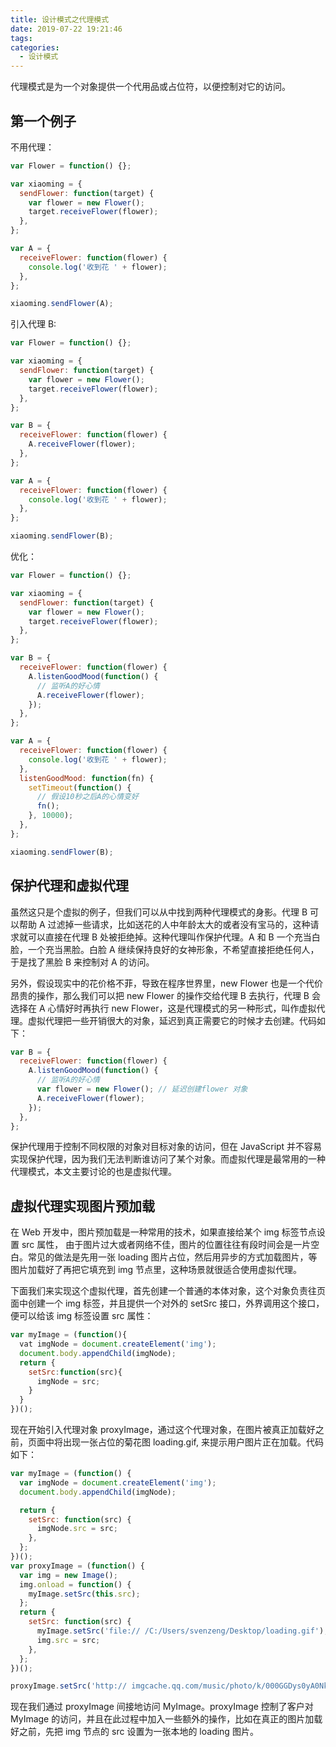 ```yaml
---
title: 设计模式之代理模式
date: 2019-07-22 19:21:46
tags:
categories:
  - 设计模式
---
```


代理模式是为一个对象提供一个代用品或占位符，以便控制对它的访问。

<!-- more -->

## 第一个例子

不用代理：

```javascript
var Flower = function() {};

var xiaoming = {
  sendFlower: function(target) {
    var flower = new Flower();
    target.receiveFlower(flower);
  },
};

var A = {
  receiveFlower: function(flower) {
    console.log('收到花 ' + flower);
  },
};

xiaoming.sendFlower(A);
```

引入代理 B:

```javascript
var Flower = function() {};

var xiaoming = {
  sendFlower: function(target) {
    var flower = new Flower();
    target.receiveFlower(flower);
  },
};

var B = {
  receiveFlower: function(flower) {
    A.receiveFlower(flower);
  },
};

var A = {
  receiveFlower: function(flower) {
    console.log('收到花 ' + flower);
  },
};

xiaoming.sendFlower(B);
```

优化：

```javascript
var Flower = function() {};

var xiaoming = {
  sendFlower: function(target) {
    var flower = new Flower();
    target.receiveFlower(flower);
  },
};

var B = {
  receiveFlower: function(flower) {
    A.listenGoodMood(function() {
      // 监听A的好心情
      A.receiveFlower(flower);
    });
  },
};

var A = {
  receiveFlower: function(flower) {
    console.log('收到花 ' + flower);
  },
  listenGoodMood: function(fn) {
    setTimeout(function() {
      // 假设10秒之后A的心情变好
      fn();
    }, 10000);
  },
};

xiaoming.sendFlower(B);
```

## 保护代理和虚拟代理

虽然这只是个虚拟的例子，但我们可以从中找到两种代理模式的身影。代理 B 可以帮助 A 过滤掉一些请求，比如送花的人中年龄太大的或者没有宝马的，这种请求就可以直接在代理 B 处被拒绝掉。这种代理叫作保护代理。A 和 B 一个充当白脸，一个充当黑脸。白脸 A 继续保持良好的女神形象，不希望直接拒绝任何人，于是找了黑脸 B 来控制对 A 的访问。

另外，假设现实中的花价格不菲，导致在程序世界里，new Flower 也是一个代价昂贵的操作，那么我们可以把 new Flower 的操作交给代理 B 去执行，代理 B 会选择在 A 心情好时再执行 new Flower，这是代理模式的另一种形式，叫作虚拟代理。虚拟代理把一些开销很大的对象，延迟到真正需要它的时候才去创建。代码如下：

```javascript
var B = {
  receiveFlower: function(flower) {
    A.listenGoodMood(function() {
      // 监听A的好心情
      var flower = new Flower(); // 延迟创建flower 对象
      A.receiveFlower(flower);
    });
  },
};
```

保护代理用于控制不同权限的对象对目标对象的访问，但在 JavaScript 并不容易实现保护代理，因为我们无法判断谁访问了某个对象。而虚拟代理是最常用的一种代理模式，本文主要讨论的也是虚拟代理。

## 虚拟代理实现图片预加载

在 Web 开发中，图片预加载是一种常用的技术，如果直接给某个 img 标签节点设置 src 属性， 由于图片过大或者网络不佳，图片的位置往往有段时间会是一片空白。常见的做法是先用一张 loading 图片占位，然后用异步的方式加载图片，等图片加载好了再把它填充到 img 节点里，这种场景就很适合使用虚拟代理。

下面我们来实现这个虚拟代理，首先创建一个普通的本体对象，这个对象负责往页面中创建一个 img 标签，并且提供一个对外的 setSrc 接口，外界调用这个接口，便可以给该 img 标签设置 src 属性：

```javascript
var myImage = (function(){
  vat imgNode = document.createElement('img');
  document.body.appendChild(imgNode);
  return {
    setSrc:function(src){
      imgNode = src;
    }
  }
})();
```

现在开始引入代理对象 proxyImage，通过这个代理对象，在图片被真正加载好之前，页面中将出现一张占位的菊花图 loading.gif, 来提示用户图片正在加载。代码如下：

```javascript
var myImage = (function() {
  var imgNode = document.createElement('img');
  document.body.appendChild(imgNode);

  return {
    setSrc: function(src) {
      imgNode.src = src;
    },
  };
})();
var proxyImage = (function() {
  var img = new Image();
  img.onload = function() {
    myImage.setSrc(this.src);
  };
  return {
    setSrc: function(src) {
      myImage.setSrc('file:// /C:/Users/svenzeng/Desktop/loading.gif');
      img.src = src;
    },
  };
})();

proxyImage.setSrc('http:// imgcache.qq.com/music/photo/k/000GGDys0yA0Nk.jpg');
```

现在我们通过 proxyImage 间接地访问 MyImage。proxyImage 控制了客户对 MyImage 的访问，并且在此过程中加入一些额外的操作，比如在真正的图片加载好之前，先把 img 节点的 src 设置为一张本地的 loading 图片。
